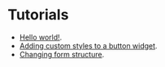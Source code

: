 # Tutorials

- [Hello world!](tutorials/hello-world.md).
- [Adding custom styles to a button widget](tutorials/adding-custom-styles-to-a-button-widget.md).
- [Changing form structure](tutorials/changing-form-structure.md).
